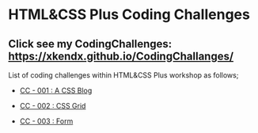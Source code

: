 # HTML&CSS Plus Coding Challenges

## Click see my CodingChallenges: https://xkendx.github.io/CodingChallanges/

List of coding challenges within HTML&CSS Plus workshop as follows;

- [CC - 001 :  A CSS Blog](./cc-001/index.html)

- [CC - 002 :  CSS Grid](./cc-002/index.html)

- [CC - 003 :  Form](./cc-003/index.html)
